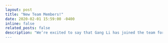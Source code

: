 ```yaml
---
layout: post
title: "New Team Members!"
date: 2020-02-01 15:59:00 -0400
inline: false
related_posts: false
description: "We’re excited to say that Gang Li has joined the team for 3 years as an RA focusing on motion sickness and neurostimulation, and Laura Bajorunaite has joined as a PhD student exploring the social acceptability of passenger mixed reality!
---
```



